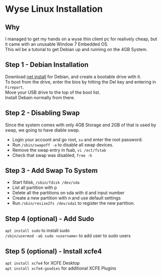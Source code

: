 # Wyse Linux Installation

## Why

I managed to get my hands on a wyse thin client pc for realively cheap, but it
came with an unusable Window 7 Embedded OS.  
This wil be a tutorial to get Debian up and running on the 4GB System.

## Step 1 - Debian Installation

Download [net install](https://www.debian.org/CD/netinst/) for Debian, and 
create a bootable drive with it.  
To boot from the drive, enter the bios by hitting the Del key and entering in
`Fireport`.  
Move your USB drive to the top of the boot list.  
Install Debain normally from there.

## Step 2 - Disabling Swap

Since the system comes with only 4GB Storage and 2GB of that is used by swap, we
going to have diable swap.  

- Login your account and go root, `su` and enter the root password.  
- Run `/sbin/swapoff -a` to disable all swap devices.
- Remove the swap entry in fsab, `vi /ect/fstab`
- Check that swap was disabled, `free -h`

## Step 3 - Add Swap To System

- Start fdisk, `/sbin/fdisk /dev/sda`
- List all partition with p
- Delete all the partitions on sda with d and input number
- Create a new partition with n and use default settings
- Run `/sbin/resize2fs /dev/sda1` to register the new partition. 


## Step 4 (optional) - Add Sudo

`apt install sudo` to install sudo  
`/sbin/usermod -aG sudo <username>` to add user to sudo users

## Step 5 (optional) - Install xcfe4

`apt install xcfe4` for XCFE Desktop  
`apt install xcfe4-goodies` for additional XCFE Plugins
